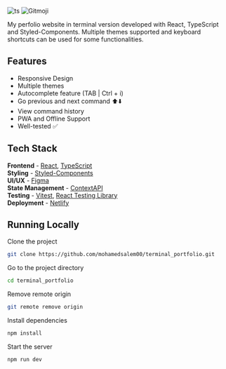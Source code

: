 

![ts](https://badgen.net/badge/Built%20With/TypeScript/blue?style=flat-square)
![Gitmoji](https://img.shields.io/badge/gitmoji-%20😜%20😍-FFDD67.svg?style=flat-square)

My perfolio website in terminal version developed with React, TypeScript and Styled-Components. Multiple themes supported and keyboard shortcuts can be used for some functionalities.



## Features

- Responsive Design 
- Multiple themes 
- Autocomplete feature  (TAB | Ctrl + i)
- Go previous and next command ⬆️⬇️
- View command history 
- PWA and Offline Support 
- Well-tested ✅

## Tech Stack

**Frontend** - [React](https://reactjs.org/), [TypeScript](https://www.typescriptlang.org/)  
**Styling** - [Styled-Components](https://styled-components.com/)  
**UI/UX** - [Figma](https://figma.com/)  
**State Management** - [ContextAPI](https://reactjs.org/docs/context.html)  
**Testing** - [Vitest](https://vitest.dev/), [React Testing Library](https://testing-library.com/)  
**Deployment** - [Netlify](https://app.netlify.com/)




## Running Locally

Clone the project

```bash
git clone https://github.com/mohamedsalem00/terminal_portfolio.git
```

Go to the project directory

```bash
cd terminal_portfolio
```

Remove remote origin

```bash
git remote remove origin
```

Install dependencies

```bash
npm install
```

Start the server

```bash
npm run dev
```


